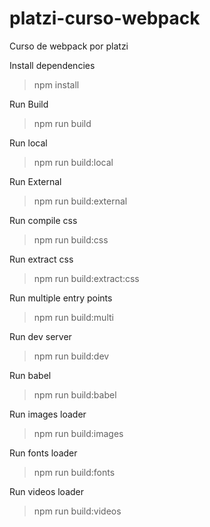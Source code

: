 # platzi-curso-webpack
Curso de webpack por platzi

Install dependencies
> npm install

Run Build
> npm run build

Run local
> npm run build:local

Run External
> npm run build:external

Run compile css
> npm run build:css

Run extract css
> npm run build:extract:css

Run multiple entry points
> npm run build:multi

Run dev server
> npm run build:dev

Run babel
> npm run build:babel

Run images loader
> npm run build:images

Run fonts loader
> npm run build:fonts

Run videos loader
> npm run build:videos